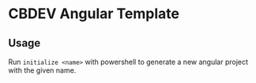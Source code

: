 # CBDEV Angular Template
## Usage
Run `initialize <name>` with powershell to generate a new angular project with the given name.
